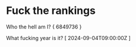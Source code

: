 # Fuck the rankings

Who the hell am I?
{ 6849736 }

What fucking year is it?
[ 2024-09-04T09:00:00Z ]
